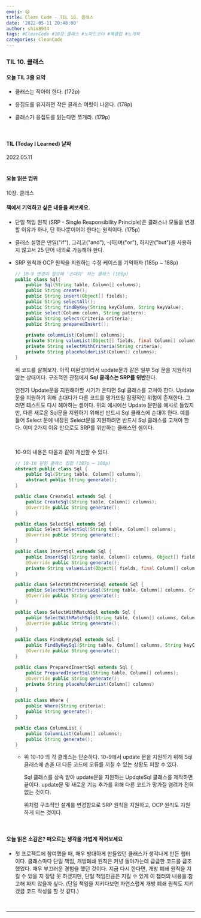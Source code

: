 ```yaml
---
emoji: 😄
title: Clean Code - TIL 10. 클래스
date: '2022-05-11 20:48:00'
author: shim8934
tags: #CleanCode #10장.클래스 #노마드코더 #북클럽 #노개북
categories: CleanCode
---
```

### TIL 10. 클래스
#### **오늘 TIL 3줄 요약**

- 클래스는 작아야 한다. (172p)
- 응집도를 유지하면 작은 클래스 여럿이 나온다. (178p)

  [^응집도]: 결합도와 함께 모듈의 독립성을 판단하는 지표이며, *모듈 내부의 기능적인 응집 정도를 나타낸다. 결합도는 모듈과 모듈간의 상호 결합 정도를 나타낸다. **응집도는 높을수록 좋고 결합도는 낮을수록 이상적이다.

* 클래스가 응집도를 잃는다면 쪼개라. (179p)



<br/>

#### **TIL (Today I Learned) 날짜**

2022.05.11
<br/><br/>

#### **오늘 읽은 범위**

10장. 클래스
<br/>


#### 책에서 기억하고 싶은 내용을 써보세요.

- 단일 책임 원칙 (SRP - Single Responsibility Principle)은 클래스나 모듈을 변경할 이유가 하나, 단 하나뿐이어야 한다는 원칙이다. (175p)

- 클래스 설명은 만일("if"), 그리고("and"), -(하)며("or"), 하지만("but")을 사용하지 않고서 25 단어 내외로 가능해야 한다.

- SRP 원칙과 OCP 원칙을 지원하는 수정 케이스를 기억하자 (185p ~ 188p)

  ```java
  // 10-9 변경이 필요해 '손대야' 하는 클래스 (186p)
  public class Sql{
      public Sql(String table, Column[] columns);
      public String create();
      public String insert(Object[] fields);
      public String selectAll();
      public String findByKey(String keyColumn, String keyValue);
      public select(Column column, String pattern);
      public String select(Criteria criteria);
      public String preparedInsert();
      
      private columnList(Column[] columns);
      private String valueList(Object[] fields, final Column[] columns);
      private String selectWithCriteria(String criteria);
      private String placeholderList(Column[] columns);    
  }
  ```

  위 코드를 살펴보자. 아직 미완성이라서 update문과 같은 일부 Sql 문을 지원하지 않는 상태이다. 구조적인 관점에서 **Sql 클래스는 SRP를 위반**한다.

  언젠가 Update문을 지원해야할 시기가 온다면 Sql 클래스를 고쳐야 한다. Update문을 지원하기 위해 손대다가 다른 코드를 망가뜨릴 잠정적인 위험이 존재한다. 그러면 테스트도 다시 해야하는 셈이다. 위의 예시에선 Update 문만을 예시로 들었지만, 다른 새로운 Sql문을 지원하기 위해선 반드시 Sql 클래스에 손대야 한다. 예를 들어 Select 문에 내장된 Select문을 지원하려면 반드시 Sql 클래스를 고쳐야 한다. 이미 2가지 이유 만으로도 SRP를 위반하는 클래스인 셈이다.

  <br/>

  10-9의 내용은 다음과 같이 개선할 수 있다.

  ```java
  // 10-10 닫힌 클래스 집합 (187p ~ 188p)
  abstract public class Sql {
      public Sql(String table, Column[] columns);
      abstract public String generate();
  }
  
  public class CreateSql extends Sql {
      public CreateSql(String table, Column[] columns);
      @Override public String generate();
  }
  
  public class SelectSql extends Sql {
      public Select SelectSql(String table, Column[] columns);
      @Override public String generate();
  }
  
  public class InsertSql extends Sql {
      public InsertSql(String table, Column[] columns, Object[] fields);
      @Override public String generate();
      private String valuesList(Object[] fields, final Column[] columns);
  }
  
  public class SelectWithCreteriaSql extends Sql {
      public SelectWithCriteriaSql(String table, Column[] columns, Criteria criteria);
      @Override public String generate();
  }
  
  public class SelectWithMatchSql extends Sql {
      public SelectWithMatchSql(String table, Column[] columns, Column column, String pattern);
      @Override public String generate();
  }
  
  public class FindByKeySql extends Sql {
      public FindByKeySql(String table, Column[] columns, String keyColumn, String keyValue);
      @Override public String generate();
  }
  
  public class PreparedInsertSql extends Sql {
      public PreparedInsertSql(String table, Column[] columns);
      @Override public String generate();
      private String placeholderList(Column[] columns)
  }
  
  public class Where {
      public Where(String criteria);
      public String generate();
  }
  
  public class ColumnList {
      public ColumnList(Column[] columns);
      public String generate();
  }
  ```

  * 위 10-10 의 각 클래스는 단순하다. 10-9에서 update 문을 지원하기 위해 Sql 클래스에 손을 대 다른 코드에 오류를 끼칠 수 있는 상황도 피할 수 있다.

    Sql 클래스를 상속 받아 update문을 지원하는 UpdqteSql 클래스를 제작하면 끝이다. update문 및 새로운 기능 추가를 위해 다른 코드가 망가질 염려가 전혀 없는 것이다.

     위처럼 구조적인 설계를 변경함으로 SRP 원칙을 지원하고, OCP 원칙도 지원하게 되는 것이다.

<br/>


#### **오늘 읽은 소감은? 떠오르는 생각을 가볍게 적어보세요**

-  첫 프로젝트에 참여했을 때, 매우 방대하게 만들었던 클래스가 생각나게 만든 챕터이다. 클래스마다 단일 책임, 개방폐쇄 원칙은 커녕 돌아가는데 급급한 코드를 급조했었다. 매우 부끄러운 경험을 했던 것이다. 지금 다시 한다면, 개방 폐쇄 원칙을 지킬 수 있을 지 장담 못 하겠지만, 단일 책임만큼은 지킬 수 있게 이 챕터의 내용을 참고해 짜지 않을까 싶다. (단일 책임을 지키다보면 자연스럽게 개방 폐쇄 원칙도 지키겠끔 코드 작성을 할 것 같다.)

<br/>


---


```toc

```